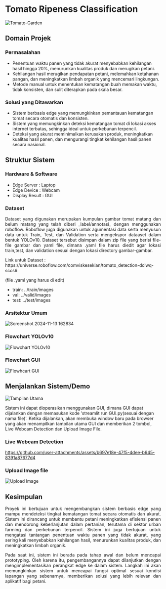 # Tomato Ripeness Classification
![Tomato-Garden](https://github.com/user-attachments/assets/fac1e605-8e4f-42cc-a39b-fc8a5c249035)

## Domain Projek
### Permasalahan
* Penentuan waktu panen yang tidak akurat menyebabkan kehilangan hasil hingga 20%, menurunkan kualitas produk dan merugikan petani.
* Kehilangan hasil merugikan pendapatan petani, melemahkan ketahanan pangan, dan meningkatkan limbah organik yang mencemari lingkungan.
* Metode manual untuk menentukan kematangan buah memakan waktu, tidak konsisten, dan sulit diterapkan pada skala besar.

### Solusi yang Ditawarkan
* Sistem berbasis edge yang memungkinkan pemantauan kematangan tomat secara otomatis dan konsisten.
* Sistem yang memungkinkan deteksi kematangan tomat di lokasi akses internet terbatas, sehingga ideal untuk perkebunan terpencil.
* Deteksi yang akurat meminimalkan kerusakan produk, meningkatkan kualitas hasil panen, dan mengurangi tingkat kehilangan hasil panen secara nasional.

## Struktur Sistem
### Hardware & Software
* Edge Server : Laptop
* Edge Device : Webcam
* Display Result : GUI
### Dataset
 <div align="justify">Dataset yang digunakan merupakan kumpulan gambar tomat matang dan belum matang yang telah diberi _label/annotasi_ dengan menggunakan roboflow. Roboflow juga digunakan untuk agumentasi data serta menyusun data untuk Train, Test, dan Validation serta mengekspor dataaset dalam bentuk YOLOv10. Dataset tersebut disimpan dalam zip file yang berisi file-file gambar dan yaml file, dimana .yaml file harus diedit agar lokasi train,test, dan validation sesuai dengan lokasi directory gambar-gambar. </div>
<p>Link untuk Dataset : <br>
https://universe.roboflow.com/comviskesekian/tomato_detection-dciwq-sccs6 </p>
(file .yaml yang harus di edit)

* train: ../train/images
* val: ../valid/images
* test: ../test/images

### Arsitektur Umum
![Screenshot 2024-11-13 162834](https://github.com/user-attachments/assets/5623e596-5954-4d13-afc4-718008a1ddbb)
### Flowchart YOLOv10
![Flowchart YOLOv10](https://github.com/user-attachments/assets/fac05567-1ebf-4ee1-a8a9-a52b71ba67d1)
### Flowchart GUI
![Flowhcart GUI](https://github.com/user-attachments/assets/c87f3d88-0a41-40e9-9deb-09d317df3075)

## Menjalankan Sistem/Demo
![Tampilan Utama](https://github.com/user-attachments/assets/40a0a9af-7e45-40a3-b6c7-ab65fa77b2e3)

Sistem ini dapat dioperasikan menggunakan GUI, dimana GUI dapat dijalankan dengan memasukan kode 'streamlit run GUI.py(sesuai dengan nama file)'. Ketika dijalankan, akan membuka window baru pada browser yang akan menampilkan tampilan utama GUI dan memberikan 2 tombol, Live Webcam Detection dan Upload Image File.


### Live Webcam Detection

https://github.com/user-attachments/assets/b697e18e-47f5-4dee-b645-8391a87677d4

### Upload Image file
![Upload Image](https://github.com/user-attachments/assets/1f07286c-c034-464b-91d9-d1a82e1e4ab9)

## Kesimpulan
 <div align="justify"> Proyek ini bertujuan untuk mengembangkan sistem berbasis edge yang mampu mendeteksi tingkat kematangan tomat secara otomatis dan akurat. Sistem ini dirancang untuk membantu petani meningkatkan efisiensi panen dan mendorong keberlanjutan dalam pertanian, terutama di sektor urban farming dan perkebunan terpencil. Sistem ini juga bertujuan untuk mengatasi tantangan penentuan waktu panen yang tidak akurat, yang sering kali menyebabkan kehilangan hasil, menurunkan kualitas produk, dan meningkatkan limbah organik.

Pada saat ini, sistem ini berada pada tahap awal dan belum mencapai prototyping. Oleh karena itu, pengembangannya dapat dilanjutkan dengan mengimplementasikan perangkat edge ke dalam sistem. Langkah ini akan memungkinkan sistem untuk mencapai fungsi optimal sesuai kondisi lapangan yang sebenarnya, memberikan solusi yang lebih relevan dan aplikatif bagi petani. </div>
